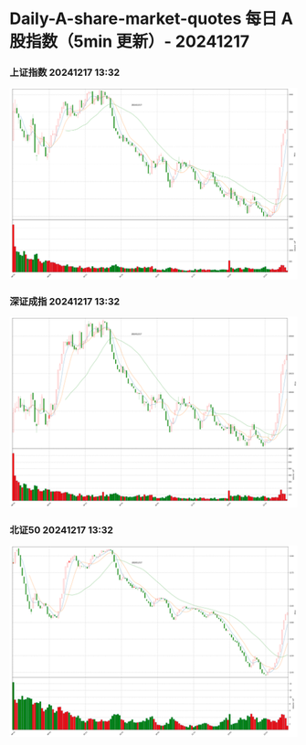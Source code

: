 
# Daily-A-share-market-quotes 每日 A 股指数（5min 更新）- 20241217

### 上证指数 20241217 13:32
![](./fig/2024/12/20241217-sh000001.png)

### 深证成指 20241217 13:32
![](./fig/2024/12/20241217-sz399001.png)

### 北证50 20241217 13:32
![](./fig/2024/12/20241217-bj899050.png)
